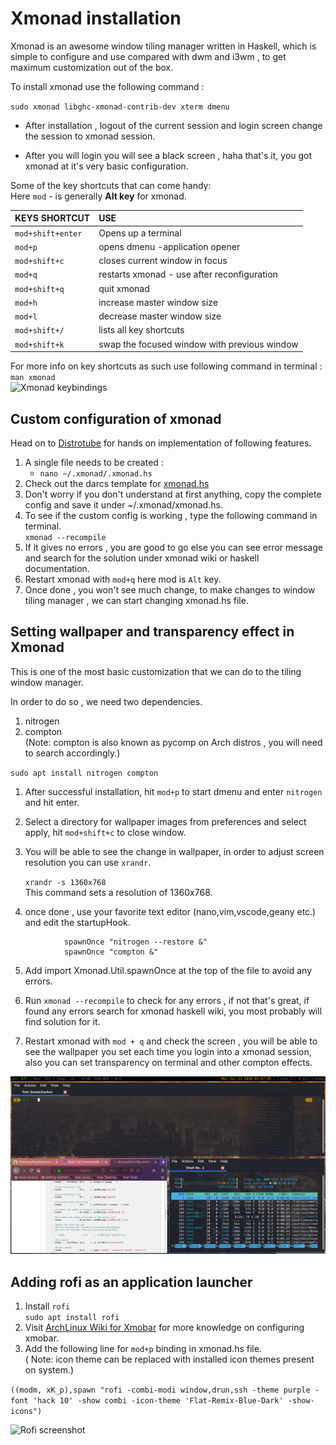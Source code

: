 # Xmonad installation  

Xmonad is an awesome window tiling manager written in Haskell, which is simple to configure and use compared with dwm and i3wm , to get maximum customization out of the box.

To install xmonad use the following command :

```sudo xmonad libghc-xmonad-contrib-dev xterm dmenu```


- After installation , logout of the current session and login screen change the session to xmonad session.

- After you will login you will see a black screen , haha that's it, you got xmonad at it's very basic configuration.

Some of the key shortcuts that can come handy:  
Here ```mod``` - is generally **Alt key** for xmonad.

|KEYS SHORTCUT        | USE                           |
|:--------------------|:------------------------------|
|```mod+shift+enter```|Opens up a terminal            |
|```mod+p```          |opens dmenu -application opener|
|```mod+shift+c```    |closes current window in focus |
|```mod+q```          |restarts xmonad - use after reconfiguration|
|```mod+shift+q```    |quit xmonad|
|```mod+h```          |increase master window size|
|```mod+l```          |decrease master window size|
|```mod+shift+/```    |lists all key shortcuts|
|```mod+shift+k```    |swap the focused window with previous window|  

For more info on key shortcuts as such use following command in terminal :   
```man xmonad```  
![Xmonad keybindings](screenshots/Xmbindings.png?raw=true)
## Custom configuration of xmonad  

Head on to [Distrotube](https://www.youtube.com/watch?v=3noK4GTmyMw&t=1014s) for hands on implementation of following features.

1. A single file needs to be created :   
    - ```nano ~/.xmonad/.xmonad.hs```   
2. Check out the darcs template for [xmonad.hs](https://wiki.haskell.org/Xmonad/Config_archive/Template_xmonad.hs_(0.9))
3. Don't worry if you don't understand at first anything, copy the complete config and save it under ~/.xmonad/xmonad.hs.
4. To see if the custom config is working , type the following command in terminal.  
```xmonad --recompile```
5. If it gives no errors , you are good to go else you can see error message and search for the solution under xmonad wiki or haskell documentation.
6. Restart xmonad with ```mod+q``` here mod is ```Alt``` key.
7. Once done , you won't see much change, to make changes to window tiling manager , we can start changing xmonad.hs file.

## Setting wallpaper and transparency effect in Xmonad

This is one of the most basic customization that we can do to the tiling window manager.

In order to do so , we need two dependencies.
1. nitrogen
2. compton   
(Note: compton is also known as pycomp on Arch   distros , you will need to search accordingly.)

```sudo apt install nitrogen compton```

1. After successful installation, hit ```mod+p``` to start dmenu and enter ```nitrogen``` and hit enter.

2. Select a directory for wallpaper images from preferences and select apply, hit ```mod+shift+c``` to close window.

3. You will be able to see the change in wallpaper, in order to adjust screen resolution you can use ```xrandr```.

    ```xrandr -s 1360x768```  
    This command sets a resolution of 1360x768.
4. once done , use your favorite text editor (nano,vim,vscode,geany etc.) and edit the startupHook.

```startUpHook = do 
            spawnOnce "nitrogen --restore &"
            spawnOnce "compton &"
```

5. Add import Xmonad.Util.spawnOnce at the top of the file to avoid any errors.

6. Run ```xmonad --recompile``` to check for any errors , if not that's great, if found any errors search for xmonad haskell wiki, you most probably will find solution for it.

7. Restart xmonad with ```mod + q``` and check the screen , you will be able to see the wallpaper you set each time you login into a xmonad session, also you can set transparency on terminal and other compton effects.

![Desktop screenshot](screenshots/screenshot-desktop.png?raw=true)

## Adding rofi as an application launcher 
1. Install ```rofi```   
```sudo apt install rofi```
2. Visit [ArchLinux Wiki for Xmobar](https://wiki.archlinux.org/index.php/Xmobar#Installation) for more knowledge on configuring xmobar.
3. Add the following line for ```mod+p``` binding in xmonad.hs file.  
( Note: icon theme can be replaced with installed icon themes present on system.)

```((modm, xK_p),spawn "rofi -combi-modi window,drun,ssh -theme purple -font 'hack 10' -show combi -icon-theme 'Flat-Remix-Blue-Dark' -show-icons")```

![Rofi screenshot](screenshots/rofiScreenshot.png?raw=true)
